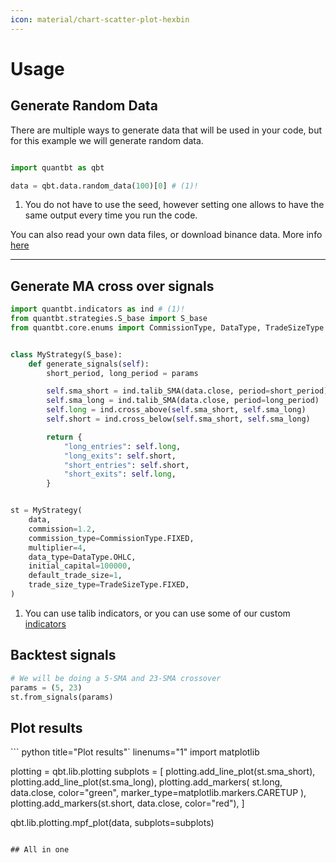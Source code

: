 ```yaml
---
icon: material/chart-scatter-plot-hexbin
---
```


# Usage

## Generate Random Data
There are multiple ways to generate data that will be used in your code, but for this example we will generate random data.

``` python title="Generate random data" hl_lines="3"  linenums="1"

import quantbt as qbt

data = qbt.data.random_data(100)[0] # (1)!
```

1.  You do not have to use the seed, however setting one allows to have the same output every time you run the code.

You can also read your own data files, or download binance data. More info [here](/features/data)

---- 

## Generate MA cross over signals

``` python title="Generate signals" linenums="1"
import quantbt.indicators as ind # (1)!
from quantbt.strategies.S_base import S_base
from quantbt.core.enums import CommissionType, DataType, TradeSizeType


class MyStrategy(S_base):
    def generate_signals(self):
        short_period, long_period = params

        self.sma_short = ind.talib_SMA(data.close, period=short_period)
        self.sma_long = ind.talib_SMA(data.close, period=long_period)
        self.long = ind.cross_above(self.sma_short, self.sma_long)
        self.short = ind.cross_below(self.sma_short, self.sma_long)

        return {
            "long_entries": self.long,
            "long_exits": self.short,
            "short_entries": self.short,
            "short_exits": self.long,
        }


st = MyStrategy(
    data,
    commission=1.2,
    commission_type=CommissionType.FIXED,
    multiplier=4,
    data_type=DataType.OHLC,
    initial_capital=100000,
    default_trade_size=1,
    trade_size_type=TradeSizeType.FIXED,
)
```

1. You can use talib indicators, or you can use some of our custom [indicators](/features/indicators)

## Backtest signals

``` python title="Backtest signals" linenums="1"
# We will be doing a 5-SMA and 23-SMA crossover
params = (5, 23)
st.from_signals(params)
```

## Plot results

``` python title="Plot results"` linenums="1"
import matplotlib

plotting = qbt.lib.plotting
subplots = [
    plotting.add_line_plot(st.sma_short),
    plotting.add_line_plot(st.sma_long),
    plotting.add_markers(
        st.long, data.close, color="green", marker_type=matplotlib.markers.CARETUP
    ),
    plotting.add_markers(st.short, data.close, color="red"),
]


qbt.lib.plotting.mpf_plot(data, subplots=subplots)
```

## All in one


